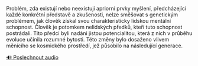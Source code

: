 
Problém, zda existují nebo neexistují apriorní prvky myšlení, předcházející každé konkrétní představě a zkušenosti, nelze směšovat s genetickým problémem, jak člověk získal svou charakteristicky lidskou mentální schopnost. Člověk je potomkem nelidských předků, kteří tuto schopnost postrádali. Tito předci byli nadáni jistou potencialitou, která z nich v průběhu evoluce učinila rozumné bytosti. Této změny bylo dosaženo vlivem měnícího se kosmického prostředí, jež působilo na následující generace.

[🔊 Poslechnout audio](/data/7-paragraphs/audio/chapter_13/para_006-Problm-zda-existuj-nebo-neexistuj-apriorn-prv.mp3)
